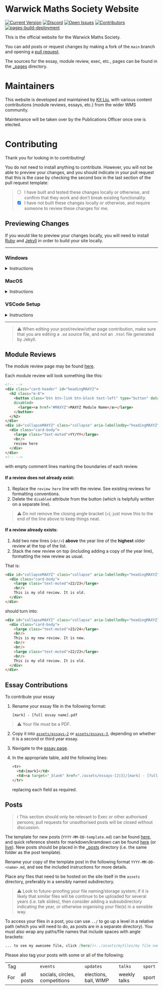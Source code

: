 # Warwick Maths Society Website

[![Current Version](https://img.shields.io/github/tag/Warwick-Maths-Society/Warwick-Maths-Society.github.io.svg)](https://github.com/Warwick-Maths-Society/Warwick-Maths-Society.github.io/tags)
[![Discord](https://img.shields.io/discord/1102960469934870560.svg)](https://discord.gg/UWrqB93gfh)
[![Open Issues](https://img.shields.io/github/issues/Warwick-Maths-Society/Warwick-Maths-Society.github.io.svg)](https://github.com/Warwick-Maths-Society/Warwick-Maths-Society.github.io/issues)
[![Contributors](https://img.shields.io/github/contributors/Warwick-Maths-Society/Warwick-Maths-Society.github.io.svg)](https://github.com/Warwick-Maths-Society/Warwick-Maths-Society.github.io/pulse/monthly)
[![pages-build-deployment](https://github.com/Warwick-Maths-Society/Warwick-Maths-Society.github.io/actions/workflows/pages/pages-build-deployment/badge.svg)](https://github.com/Warwick-Maths-Society/Warwick-Maths-Society.github.io/actions/workflows/pages/pages-build-deployment)

This is the official website for the Warwick Maths Society.

You can add posts or request changes by making a fork of the `main` branch and opening a [pull request](https://github.com/Warwick-Maths-Society/Warwick-Maths-Society.github.io/pulls).

The sources for the essay, module review, exec, etc., pages can be found in the [_pages](_pages) directory.



# Maintainers

This website is developed and maintained by [Kit Liu](https://github.com/DesyncTheThird), with various content contributions (module reviews, essays, etc.) from the wider WMS community.

Maintenance will be taken over by the Publications Officer once one is elected.



# Contributing

Thank you for looking in to contributing!

You do not need to install anything to contribute. However, you will not be able to preview your changes, and you should indicate in your pull request that this is the case by checking the second box in the last section of the pull request template:

> - [ ] I have built and tested these changes locally or otherwise, and confirm that they work and don't break existing functionality.
> - [x] I have not built these changes locally or otherwise, and require someone to review these changes for me.

## Previewing Changes

If you would like to preview your changes locally, you will need to install [Ruby](https://www.ruby-lang.org/en/documentation/installation/) and [Jekyll](https://jekyllrb.com/docs/installation/) in order to build your site locally.

---

### Windows

<details>
<summary>Instructions</summary>
  
1. [Install Ruby](https://rubyinstaller.org/downloads/).
   * Run `ridk install` on the last step of the installer and choose `MSYS2 and MINGW development toolchain` when prompted.
   * Alternatively, you can use WinGet:
   
     ``` shell
     winget install RubyInstallerTeam.RubyWithDevKit.3.2
     ```
     
     or chocolatey:
     
     ``` shell
     choco install ruby2.devkit
     ```
     
     if you already have a package manager.
3. [Install RubyGems](https://rubygems.org/pages/download).
4. Open a new terminal and run:

   ```shell
   gem install jekyll bundler
   ```

5. Verify that your installation is working by running:

   ```shell
   jekyll -v
   ```

</details>



### MacOS

<details>
<summary>Instructions</summary>

1. Install the version manager `chruby` and `ruby-install` with:

   ```shell
   brew install chruby ruby-install
   ```

3. Install the latest version of Ruby supported by Jekyll with:

   ```shell
   ruby-install ruby 3.3.5
   ```

4. Then configure your terminal to use `chruby` with:

   ```shell
   echo "source $(brew --prefix)/opt/chruby/share/chruby/chruby.sh" >> ~/.zshrc
   echo "source $(brew --prefix)/opt/chruby/share/chruby/auto.sh" >> ~/.zshrc
   echo "chruby ruby-3.3.5" >> ~/.zshrc # run 'chruby' to see actual version
   ```

3. Open a new terminal and run:

   ```shell
   gem install jekyll bundler
   ```

4. Verify that your installation is working by running:

   ```shell
   jekyll -v
   ```

</details>



### VSCode Setup

<details>
<summary>Instructions</summary>
<br/>
  
1. Install the [Jekyll Run](https://marketplace.visualstudio.com/items?itemName=Dedsec727.jekyll-run) extension.
   * Optionally also install the [Jekyll Syntax Support](https://marketplace.visualstudio.com/items?itemName=ginfuru.ginfuru-vscode-jekyll-syntax) extension.
2. Press `Ctrl`+`Shift`+`P` and type in `Jekyll` until the following commands appear:
   * Run `Jekyll: Build`;
   * Run `Jekyll: Run`.
3. In the `Output` panel, you should see the site building. After a short delay (usually 8-12 seconds), you should be able to see your site live at `localhost:4000`.

If you would like to use the Tasks feature to build your site, add:

```json
{
    "version": "2.0.0",
    "tasks": [
        {
            "label": "Start Jekyll",
            "type": "shell",
            "command": "bundle exec jekyll serve --host localhost --port 4000",
            "group": {
            "kind": "build",
            "isDefault": true
            }
        }
    ]
}
```

to your `tasks.json`.

</details>

---

> ⚠️ When editing your post/review/other page contribution, make sure that you are editing a `.md` source file, and not an `.html` file generated by Jekyll.



## Module Reviews

The module review page may be found [here](_pages/module_reviews.md).

Each module review will look something like this:

```html
<!-- -->
<div class="card-header" id="headingMAXYZ">
  <h2 class="m-0">
    <button class="btn btn-link btn-block text-left" type="button" data-toggle="collapse" data-target="#collapseMAXYZ" aria-expanded="false" aria-controls="collapseMAXYZ" id="MAXYZ"
    disabled>
      <large><a href="#MAXYZ">MAXYZ Module Name</a></large>
    </button>
  </h2>
</div>
<div id="collapseMAXYZ" class="collapse" aria-labelledby="headingMAXYZ" data-parent="#accordionY3maths">
  <div class="card-body">
    <large class="text-muted">YY/YY</large>
    <br/>
    review here
  </div>
</div>
<!-- -->
```

with empty comment lines marking the boundaries of each review.

#### If a review does not already exist:
1. Replace the `review here` line with the review. See existing reviews for formatting conventions.
2. Delete the `disabled` attribute from the button (which is helpfully written on a separate line).

> ⚠️ Do not remove the closing angle bracket (`>`); just move this to the end of the line above to keep things neat.

#### If a review already exists:
1. Add two new lines (`<br/>`) **above** the year line of the **highest** older review at the top of the list.
2. Stack the new review on top (including adding a copy of the year line), formatting the new review as usual.

That is:

```html
<div id="collapseMAXYZ" class="collapse" aria-labelledby="headingMAXYZ" data-parent="#accordionY3maths">
  <div class="card-body">
    <large class="text-muted">22/23</large>
    <br/>
    This is my old review. It is old.
  </div>
</div>
```
should turn into:

```html
<div id="collapseMAXYZ" class="collapse" aria-labelledby="headingMAXYZ" data-parent="#accordionY3maths">
  <div class="card-body">
    <large class="text-muted">23/24</large>
    <br/>
    This is my new review. It is new.
    <br/>
    <br/>
    <large class="text-muted">22/23</large>
    <br/>
    This is my old review. It is old.
  </div>
</div>
```

## Essay Contributions

To contribute your essay

1. Rename your essay file in the following format:

   ```shell
   [mark] - [full essay name].pdf
   ```

> ⚠️ Your file must be a PDF.

2. Copy it into [`assets/essays-2`](assets/essays-2) or [`assets/essays-3`](assets/essays-3), depending on whether it is a second or third year essay.

3. Navigate to the [essay page](_pages/essays.md).

4. In the appropriate table, add the following lines:

   ```html
   <tr>
     <td>[mark]</td>
     <td><a target="_blank" href="./assets/essays-[2|3]/[mark] - [full essay name].pdf">[full essay name]</a></td>
   </tr>
   ```

   replacing each field as required.


## Posts

> ℹ️ This section should only be relevant to Exec or other authorised persons; pull requests for unauthorised posts will be closed without discussion.

The template for new posts (`YYYY-MM-DD-template.md`) can be found [here](_posts/YYYY-MM-DD-template.md), and quick reference sheets for markdown/kramdown can be found [here](_cheatsheet) (or [live](https://warwick-maths-society.github.io/cheatsheets)). New posts should be placed in the [_posts](_posts) directory (i.e. the same folder as the post template).

Rename your copy of the template post in the following format `YYYY-MM-DD-<name>.md`, and see the included instructions for more details.

Place any files that need to be hosted on the site itself in the `assets` directory, preferably in a sensibly named subdirectory.

> ⚠️ Look to future-proofing your file naming/storage system; if it is likely that similar files will be continue to be uploaded for several years (i.e. talk slides), then consider adding a subsubdirectory indicating the year, or otherwise organising your file(s) in a sensible way.

To access your files in a post, you can use `../` to go up a level in a relative path (which you will need to do, as posts are in a separate directory). You must also wrap any paths/file names that include spaces with angle brackets:

```md
... to see my awesome file, click [here](<../assets/myfiles/my file name with spaces.md>).
```

Please also tag your posts with some or all of the following:

|     |     |     |     |     |     |
| --- | --- | --- | --- | --- | --- |
| Tag | <year>    |`events`                        | `updates`             | `talks`      | `sport` |
| For | all posts | socials, circles, competitions | elections, ball, WIMP | weekly talks | sport   |


